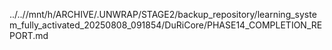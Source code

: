 ../..//mnt/h/ARCHIVE/.UNWRAP/STAGE2/backup_repository/learning_system_fully_activated_20250808_091854/DuRiCore/PHASE14_COMPLETION_REPORT.md